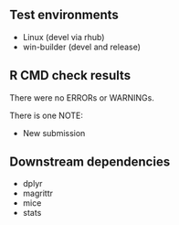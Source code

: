 ## Test environments
* Linux (devel via rhub)
* win-builder (devel and release)

## R CMD check results
There were no ERRORs or WARNINGs.

There is one NOTE:
  * New submission
  
## Downstream dependencies
* dplyr
* magrittr
* mice
* stats
